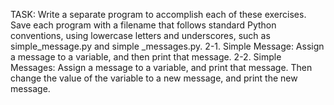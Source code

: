 TASK:
Write a separate program to accomplish each of these exercises. Save each
program with a filename that follows standard Python conventions, using
lowercase letters and underscores, such as simple_message.py and simple
_messages.py.
2-1. Simple Message: Assign a message to a variable, and then print that
message.
2-2. Simple Messages: Assign a message to a variable, and print that message.
Then change the value of the variable to a new message, and print the new
message.